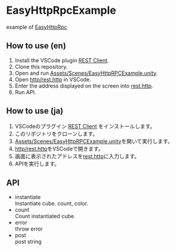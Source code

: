 # EasyHttpRpcExample

example of [EasyHttpRpc](https://gist.github.com/nekomimi-daimao/e5726cde473de30a12273cd827779704)

## How to use (en)

1. Install the VSCode plugin [REST Client](https://marketplace.visualstudio.com/items?itemName=humao.rest-client).
1. Clone this repository.
1. Open and run [Assets/Scenes/EasyHttpRPCExample.unity](/Assets/Scenes/EasyHttpRPCExample.unity).
1. Open [http/rest.http](/http/rest.http) in VSCode.
1. Enter the address displayed on the screen into [rest.http](/http/rest.http).
1. Run API.

## How to use (ja)

1. VSCodeのプラグイン [REST Client](https://marketplace.visualstudio.com/items?itemName=humao.rest-client) をインストールします。
1. このリポジトリをクローンします。
1. [Assets/Scenes/EasyHttpRPCExample.unity](/Assets/Scenes/EasyHttpRPCExample.unity)を開いて実行します。
1. [http/rest.http](/http/rest.http)をVSCodeで開きます。
1. 画面に表示されたアドレスを[rest.http](/http/rest.http)に入力します。
1. APIを実行します。

## API

- instantiate  
  Instantiate cube. count, color.
- count  
  Count instantiated cube.
- error  
  throw error
- post  
  post string
